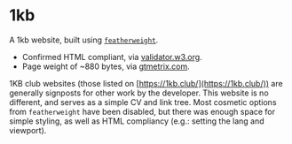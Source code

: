 # 1kb
A 1kb website, built using [`featherweight`](https://github.com/Cutwell/featherweight).

* Confirmed HTML compliant, via [validator.w3.org](https://validator.w3.org/nu/?doc=https%3A%2F%2Fcutwell.github.io%2F1kb%2F).
* Page weight of ~880 bytes, via [gtmetrix.com](https://gtmetrix.com).

1KB club websites (those listed on [https://1kb.club/](https://1kb.club/)) are generally signposts for other work by the developer. This website is no different, and serves as a simple CV and link tree. Most cosmetic options from `featherweight` have been disabled, but there was enough space for simple styling, as well as HTML compliancy (e.g.: setting the lang and viewport).
